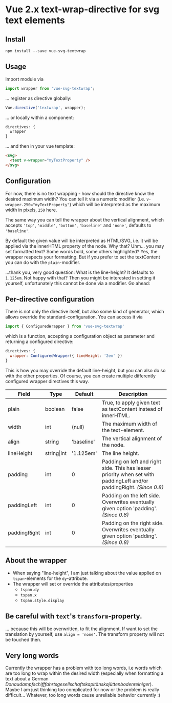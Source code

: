 # Vue 2.x text-wrap-directive for svg text elements

## Install
`npm install --save vue-svg-textwrap`

## Usage
Import module via
```javascript
import wrapper from 'vue-svg-textwrap';
```

... register as directive globally:
```javascript
Vue.directive('textwrap', wrapper);
```
... or locally within a component:
```javascript
directives: {
  wrapper
}
```
... and then in your vue template:
```html
<svg>
  <text v-wrapper="myTextProperty" />
</svg>
```

## Configuration
For now, there is no text wrapping - how should the directive know the desired maximum width?
You can tell it via a numeric modifier (i.e. `v-wrapper.250="myTextProperty"`) which will be interpreted as the maximum width in pixels, `250` here.

The same way you can tell the wrapper about the vertical alignment, which accepts `'top'`, `'middle'`, `'bottom'`, `'baseline'` and `'none'`, defaults to `'baseline'`.

By default the given value will be interpreted as HTML/SVG, i.e. it will be applied via the innerHTML property of the node. Why that? Uhm... you may set formatted text? Some words bold, some others highlighted? Yes, the wrapper respects your formatting. But if you prefer to set the textContent you can do with the `plain`-modifier.

...thank you, very good question: What is the line-height? It defaults to `1.125em`. Not happy with that? Then you might be interested in setting it yourself, unfortunately this cannot be done via a modifier. Go ahead:

## Per-directive configuration
There is not only the directive itself, but also some kind of generator, which allows override the standard-configuration. You can access it via
```javascript
import { ConfiguredWrapper } from 'vue-svg-textwrap'
```
which is a function, accepting a configuration object as parameter and returning a configured directive:
```javascript
directives: {
  wrapper: ConfiguredWrapper({ lineHeight: '2em' })
}
```
This is how you may override the default line-height, but you can also do so with the other properties. Of course, you can create multiple differently configured wrapper directives this way.
<table>
	<thead><tr><th>Field</th><th>Type</th><th>Default</th><th>Description</th></tr></thead>
	<tbody>
		<tr>
			<td>plain</td>
			<td>boolean</td>
			<td>false</td>
			<td>True, to apply given text as textContent instead of innerHTML.</td>
		</tr>
		<tr>
			<td>width</td>
			<td>int</td>
			<td>(null)</td>
			<td>The maximum width of the text-element.</td>
		</tr>
		<tr>
			<td>align</td>
			<td>string</td>
			<td>'baseline'</td>
			<td>The vertical alignment of the node.</td>
		</tr>
		<tr>
			<td>lineHeight</td>
			<td>string|int</td>
			<td>'1.125em'</td>
			<td>The line height.</td>
		</tr>
		<tr>
			<td>padding</td>
			<td>int</td>
			<td>0</td>
			<td>Padding on left and right side. This has lesser priority when set with paddingLeft and/or paddingRight. <i>(Since 0.8)</i></td>
		</tr>
		<tr>
			<td>paddingLeft</td>
			<td>int</td>
			<td>0</td>
			<td>Padding on the left side. Overwrites eventually given option 'padding'. <i>(Since 0.8)</i></td>
		</tr>
		<tr>
			<td>paddingRight</td>
			<td>int</td>
			<td>0</td>
			<td>Padding on the right side. Overwrites eventually given option 'padding'. <i>(Since 0.8)</i></td>
		</tr>
	</tbody>
</table>

## About the wrapper
* When saying "line-height", I am just talking about the value applied on `tspan`-elements for the `dy`-attribute.
* The wrapper will set or override the attributes/properties
	* `tspan.dy`
	* `tspan.x`
	* `tspan.style.display`

## Be careful with `text`'s `transform`-property.
... because this will be overwritten, to fit the alignment. If want to set the translation by yourself, use `align = 'none'`. The transform property will not be touched then.

## Very long words
Currently the wrapper has a problem with too long words, i.e words which are too long to wrap within the desired width (especially when formatting a text about a German *Donaudampfschifffahrtsgesellschaftskapitänskajüttenbodenreiniger*). Maybe I am just thinking too complicated for now or the problem is really difficult... Whatever, too long words cause unreliable behavior currently :(